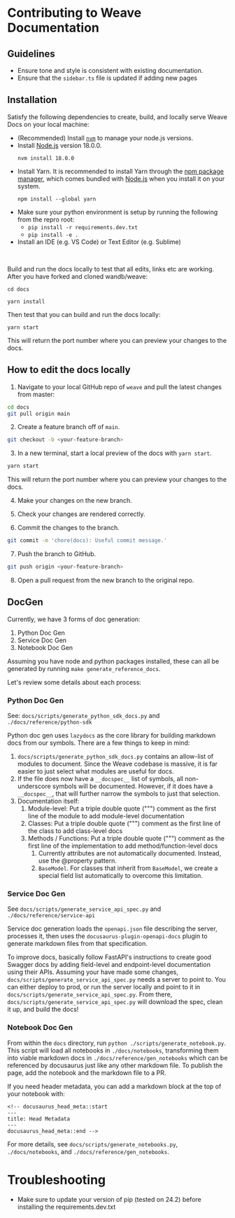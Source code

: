 # Contributing to Weave Documentation

## Guidelines

- Ensure tone and style is consistent with existing documentation.
- Ensure that the `sidebar.ts` file is updated if adding new pages

## Installation

Satisfy the following dependencies to create, build, and locally serve Weave Docs on your local machine:

- (Recommended) Install [`nvm`](https://github.com/nvm-sh/nvm) to manage your node.js versions.
- Install [Node.js](https://nodejs.org/en/download/) version 18.0.0.
  ```node
  nvm install 18.0.0
  ```
- Install Yarn. It is recommended to install Yarn through the [npm package manager](http://npmjs.org/), which comes bundled with [Node.js](https://nodejs.org/) when you install it on your system.
  ```yarn
  npm install --global yarn
  ```
- Make sure your python environment is setup by running the following from the repro root:
  - `pip install -r requirements.dev.txt` 
  - `pip install -e .` 
- Install an IDE (e.g. VS Code) or Text Editor (e.g. Sublime)

&nbsp;

Build and run the docs locally to test that all edits, links etc are working. After you have forked and cloned wandb/weave:

```
cd docs

yarn install
```

Then test that you can build and run the docs locally:

```
yarn start
```

This will return the port number where you can preview your changes to the docs.

## How to edit the docs locally

1. Navigate to your local GitHub repo of `weave` and pull the latest changes from master:

```bash
cd docs
git pull origin main
```

2. Create a feature branch off of `main`.

```bash
git checkout -b <your-feature-branch>
```

3. In a new terminal, start a local preview of the docs with `yarn start`.

```bash
yarn start
```

This will return the port number where you can preview your changes to the docs.

4. Make your changes on the new branch.
5. Check your changes are rendered correctly.

6. Commit the changes to the branch.

```bash
git commit -m 'chore(docs): Useful commit message.'
```

7. Push the branch to GitHub.

```bash
git push origin <your-feature-branch>
```

8. Open a pull request from the new branch to the original repo.

## DocGen
Currently, we have 3 forms of doc generation:
1. Python Doc Gen
2. Service Doc Gen
3. Notebook Doc Gen

Assuming you have node and python packages installed, these can all be generated by running `make generate_reference_docs`.

Let's review some details about each process:

### Python Doc Gen

See: `docs/scripts/generate_python_sdk_docs.py` and `./docs/reference/python-sdk`

Python doc gen uses `lazydocs` as the core library for building markdown docs from our symbols. There are a few things to keep in mind:

1. `docs/scripts/generate_python_sdk_docs.py` contains an allow-list of modules to document. Since the Weave codebase is massive, it is far easier to just select what modules are useful for docs.
2. If the file does now have a `__docspec__` list of symbols, all non-underscore symbols will be documented. However, if it does have a `__docspec__`, that will further narrow the symbols to just that selection.
3. Documentation itself:
   1. Module-level: Put a triple double quote (""") comment as the first line of the module to add module-level documentation
   2. Classes: Put a triple double quote (""") comment as the first line of the class to add class-level docs
   3. Methods / Functions: Put a triple double quote (""") comment as the first line of the implementation to add method/function-level docs
      1. Currently attributes are not automatically documented. Instead, use the @property pattern.
      2. `BaseModel`. For classes that inherit from `BaseModel`, we create a special field list automatically to overcome this limitation.

### Service Doc Gen

See `docs/scripts/generate_service_api_spec.py`  and `./docs/reference/service-api`

Service doc generation loads the `openapi.json` file describing the server, processes it, then uses the `docusaurus-plugin-openapi-docs` plugin to generate markdown files from that specification.

To improve docs, basically follow FastAPI's instructions to create good Swagger docs by adding field-level and endpoint-level documentation using their APIs. Assuming your have made some changes, `docs/scripts/generate_service_api_spec.py` needs a server to point to. You can either deploy to prod, or run the server locally and point to it in `docs/scripts/generate_service_api_spec.py`. From there, `docs/scripts/generate_service_api_spec.py` will download the spec, clean it up, and build the docs!

### Notebook Doc Gen

From within the `docs` directory, run `python ./scripts/generate_notebook.py`.
This script will load all notebooks in `./docs/notebooks`, transforming them into viable markdown docs in `./docs/reference/gen_notebooks` which can be referenced by docusaurus just like any other markdown file. To publish the page, add the notebook and the markdown file to a PR.

If you need header metadata, you can add a markdown block at the top of your notebook with:
```
<!-- docusaurus_head_meta::start
---
title: Head Metadata
---
docusaurus_head_meta::end -->
```

For more details, see `docs/scripts/generate_notebooks.py`, `./docs/notebooks`, and `./docs/reference/gen_notebooks`.

# Troubleshooting

- Make sure to update your version of pip (tested on 24.2) before installing the requirements.dev.txt
